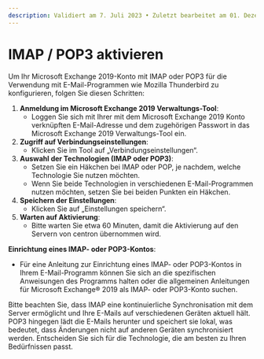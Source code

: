 ```yaml
---
description: Validiert am 7. Juli 2023 • Zuletzt bearbeitet am 01. Dezember 2023
---
```


# IMAP / POP3 aktivieren

Um Ihr Microsoft Exchange 2019-Konto mit IMAP oder POP3 für die Verwendung mit E-Mail-Programmen wie Mozilla Thunderbird zu konfigurieren, folgen Sie diesen Schritten:

1. **Anmeldung im Microsoft Exchange 2019 Verwaltungs-Tool**:
   * Loggen Sie sich mit Ihrer mit dem Microsoft Exchange 2019 Konto verknüpften E-Mail-Adresse und dem zugehörigen Passwort in das Microsoft Exchange 2019 Verwaltungs-Tool ein.
2. **Zugriff auf Verbindungseinstellungen**:
   * Klicken Sie im Tool auf „Verbindungseinstellungen“.
3. **Auswahl der Technologien (IMAP oder POP3)**:
   * Setzen Sie ein Häkchen bei IMAP oder POP, je nachdem, welche Technologie Sie nutzen möchten.
   * Wenn Sie beide Technologien in verschiedenen E-Mail-Programmen nutzen möchten, setzen Sie bei beiden Punkten ein Häkchen.
4. **Speichern der Einstellungen**:
   * Klicken Sie auf „Einstellungen speichern“.
5. **Warten auf Aktivierung**:
   * Bitte warten Sie etwa 60 Minuten, damit die Aktivierung auf den Servern von centron übernommen wird.

**Einrichtung eines IMAP- oder POP3-Kontos**:

* Für eine Anleitung zur Einrichtung eines IMAP- oder POP3-Kontos in Ihrem E-Mail-Programm können Sie sich an die spezifischen Anweisungen des Programms halten oder die allgemeinen Anleitungen für Microsoft Exchange® 2019 als IMAP- oder POP3-Konto suchen.

Bitte beachten Sie, dass IMAP eine kontinuierliche Synchronisation mit dem Server ermöglicht und Ihre E-Mails auf verschiedenen Geräten aktuell hält. POP3 hingegen lädt die E-Mails herunter und speichert sie lokal, was bedeutet, dass Änderungen nicht auf anderen Geräten synchronisiert werden. Entscheiden Sie sich für die Technologie, die am besten zu Ihren Bedürfnissen passt.
